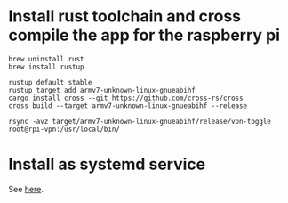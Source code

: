 # Install rust toolchain and cross compile the app for the raspberry pi

```shell
brew uninstall rust
brew install rustup

rustup default stable
rustup target add armv7-unknown-linux-gnueabihf
cargo install cross --git https://github.com/cross-rs/cross
cross build --target armv7-unknown-linux-gnueabihf --release

rsync -avz target/armv7-unknown-linux-gnueabihf/release/vpn-toggle root@rpi-vpn:/usr/local/bin/
```

# Install as systemd service

See [here](deploy/README.md).
